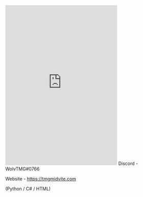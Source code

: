 
<iframe src="https://discord.com/widget?id=582940033863122955&theme=dark" width="350" height="500" allowtransparency="true" frameborder="0" sandbox="allow-popups allow-popups-to-escape-sandbox allow-same-origin allow-scripts"></iframe>
Discord - WolvTMG#0766

Website - https://tmgmidvite.com

(Python / C# / HTML)
